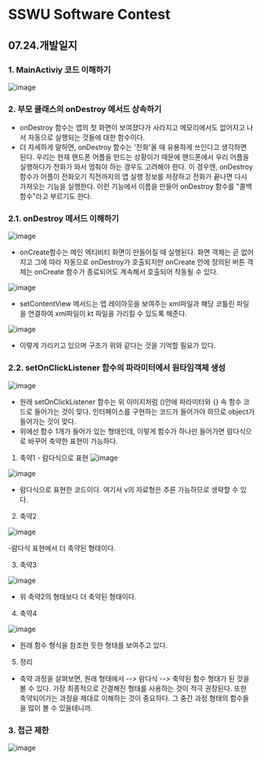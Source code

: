 # SSWU Software Contest
## 07.24.개발일지 

### 1. MainActiviy 코드 이해하기 

![image](https://user-images.githubusercontent.com/65717358/126858163-feae89bb-9911-4c36-82f7-67f7aa9a3fc6.png)

### 2. 부모 클래스의 onDestroy 메서드 상속하기 

- onDestroy 함수는 앱의 첫 화면이 보여졌다가 사라지고 메모리에서도 없어지고 나서 자동으로 실행되는 것들에 대한 함수이다. 
- 더 자세하게 말하면, onDestroy 함수는 '전화'올 때 유용하게 쓰인다고 생각하면 된다. 우리는 현재 핸드폰 어플을 만드는 상황이기 때문에 핸드폰에서 우리 어플을 실행하다가 전화가 와서 멈춰야 하는 경우도 고려해야 한다. 이 경우엔, onDestroy 함수가 어플이 전화오기 직전까지의 앱 실행 정보를 저장하고 전화가 끝나면 다시 가져오는 기능을 실행한다. 이런 기능에서 이름을 만들어 onDestroy 함수를 "콜백 함수"라고 부르기도 한다. 

### 2.1. onDestroy 메서드 이해하기 

![image](https://user-images.githubusercontent.com/65717358/126858225-82b8082f-b7d9-4be4-92b6-13e354067941.png)

- onCreate함수는 메인 엑티비티 화면이 만들어질 때 실행된다. 화면 객체는 곧 없어지고 그에 따라 자동으로 onDestroy가 호출되지만 onCreate 안에 정의된 버튼 객체는 onCreate 함수가 종료되어도 계속해서 호출되어 작동될 수 있다. 

![image](https://user-images.githubusercontent.com/65717358/126858255-dabd06e8-1f87-4a2d-8386-04e152a03b6f.png)

- setContentView 메서드는 앱 레이아웃을 보여주는 xml파일과 해당 코틀린 파일을 연결하여 xml파일이 kt 파일을 가리킬 수 있도록 해준다. 

![image](https://user-images.githubusercontent.com/65717358/126858329-25ae052a-4a0a-4673-83df-d9577f7b9132.png)

- 이렇게 가리키고 있으며 구조가 위와 같다는 것을 기억할 필요가 있다. 

### 2.2. setOnClickListener 함수의 파라미터에서 원타임객체 생성 

![image](https://user-images.githubusercontent.com/65717358/126864485-8984e9fe-4426-4fd9-84b1-67ff3b0dbebb.png)

- 원래 setOnClickListener 함수는 위 이미지처럼 ()안에 파라미터와 {} 속 함수 코드로 들어가는 것이 맞다. 인터페이스를 구현하는 코드가 들어가야 하므로 object가 들어가는 것이 맞다. 
- 위에선 함수 1개가 들어가 있는 형태인데, 이렇게 함수가 하나만 들어가면 람다식으로 바꾸어 축약한 표현이 가능하다. 

1) 축약1 - 람다식으로 표현
![image](https://user-images.githubusercontent.com/65717358/126867151-829a1d84-9303-4e6e-8281-5f8ad773ef26.png)

![image](https://user-images.githubusercontent.com/65717358/126867164-2ab4b084-ddfd-4d4f-a4e5-cecbea956f73.png)

- 람다식으로 표현한 코드이다. 여기서 v의 자료형은 추론 가능하므로 생략할 수 있다. 

2) 축약2 

![image](https://user-images.githubusercontent.com/65717358/126867263-87c03072-4790-4d8e-8aef-b2a172a478e8.png)

-람다식 표현에서 더 축약된 형태이다. 

3) 축약3 

![image](https://user-images.githubusercontent.com/65717358/126867283-47fbf826-51ab-42c2-96b1-b1da4038df79.png)

- 위 축약2의 형태보다 더 축약된 형태이다.

4) 축약4

![image](https://user-images.githubusercontent.com/65717358/126867369-4d238fe6-0d11-4b3f-b818-eca3a7c7903d.png)

- 원래 함수 형식을 참조한 듯한 형태를 보여주고 있다. 

5) 정리 

- 축약 과정을 살펴보면, 원래 형태에서 --> 람다식 --> 축약된 함수 형태가 된 것을 볼 수 있다. 가장 최종적으로 간결해진 형태를 사용하는 것이 적극 권장된다. 또한 축약되어가는 과정을 제대로 이해하는 것이 중요하다. 그 중간 과정 형태의 함수들을 많이 볼 수 있을테니까.

### 3. 접근 제한 

![image](https://user-images.githubusercontent.com/65717358/126867505-caf34648-18d2-4355-a2d4-1aaf7afdaef1.png)


